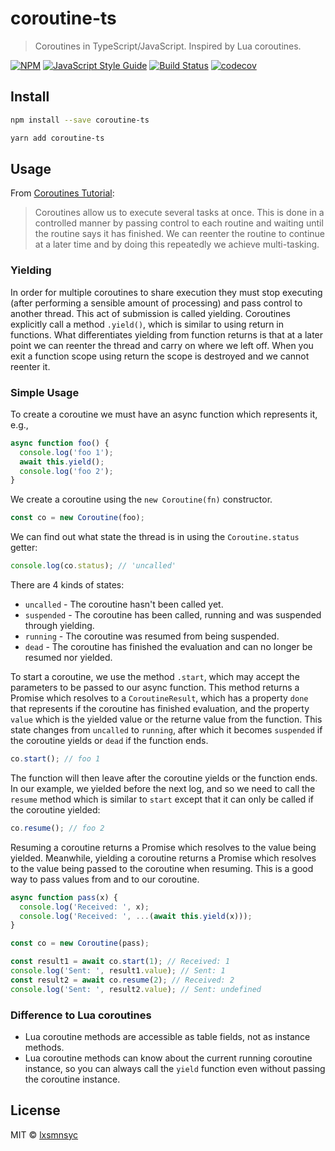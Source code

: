# coroutine-ts

> Coroutines in TypeScript/JavaScript. Inspired by Lua coroutines.

[![NPM](https://img.shields.io/npm/v/coroutine-ts.svg)](https://www.npmjs.com/package/coroutine-ts) [![JavaScript Style Guide](https://img.shields.io/badge/code_style-airbnb-brightgreen.svg)](https://github.com/airbnb/javascript) [![Build Status](https://travis-ci.com/LXSMNSYC/coroutine-ts.svg?branch=master)](https://travis-ci.com/LXSMNSYC/coroutine-ts) [![codecov](https://codecov.io/gh/LXSMNSYC/coroutine-ts/branch/master/graph/badge.svg)](https://codecov.io/gh/LXSMNSYC/coroutine-ts)

## Install

```bash
npm install --save coroutine-ts
```

```bash
yarn add coroutine-ts
```

## Usage

From [Coroutines Tutorial](http://lua-users.org/wiki/CoroutinesTutorial):

> Coroutines allow us to execute several tasks at once. This is done in a controlled manner by passing control to each routine and waiting until the routine says it has finished. We can reenter the routine to continue at a later time and by doing this repeatedly we achieve multi-tasking. 

### Yielding

In order for multiple coroutines to share execution they must stop executing (after performing a sensible amount of processing) and pass control to another thread. This act of submission is called yielding. Coroutines explicitly call a method `.yield()`, which is similar to using return in functions. What differentiates yielding from function returns is that at a later point we can reenter the thread and carry on where we left off. When you exit a function scope using return the scope is destroyed and we cannot reenter it.

### Simple Usage

To create a coroutine we must have an async function which represents it, e.g., 

```javascript
async function foo() {
  console.log('foo 1');
  await this.yield();
  console.log('foo 2');
}
```

We create a coroutine using the `new Coroutine(fn)` constructor.

```javascript
const co = new Coroutine(foo);
```

We can find out what state the thread is in using the `Coroutine.status` getter:
```javascript
console.log(co.status); // 'uncalled'
```

There are 4 kinds of states:
* `uncalled` - The coroutine hasn't been called yet.
* `suspended` - The coroutine has been called, running and was suspended through yielding.
* `running` - The coroutine was resumed from being suspended.
* `dead` - The coroutine has finished the evaluation and can no longer be resumed nor yielded.

To start a coroutine, we use the method `.start`, which may accept the parameters to be passed to our async function. This method returns a Promise which resolves to a `CoroutineResult`, which has a property `done` that represents if the coroutine has finished evaluation, and the property `value` which is the yielded value or the returne value from the function. This state changes from `uncalled` to `running`, after which it becomes `suspended` if the coroutine yields or `dead` if the function ends.

```javascript
co.start(); // foo 1
```

The function will then leave after the coroutine yields or the function ends. In our example, we yielded before the next log, and so we need to call the `resume` method which is similar to `start` except that it can only be called if the coroutine yielded:

```javascript
co.resume(); // foo 2
```

Resuming a coroutine returns a Promise which resolves to the value being yielded. Meanwhile, yielding a coroutine returns a Promise which resolves to the value being passed to the coroutine when resuming. This is a good way to pass values from and to our coroutine.

```javascript
async function pass(x) {
  console.log('Received: ', x);
  console.log('Received: ', ...(await this.yield(x)));
}

const co = new Coroutine(pass);

const result1 = await co.start(1); // Received: 1
console.log('Sent: ', result1.value); // Sent: 1
const result2 = await co.resume(2); // Received: 2
console.log('Sent: ', result2.value); // Sent: undefined
```

### Difference to Lua coroutines

* Lua coroutine methods are accessible as table fields, not as instance methods.
* Lua coroutine methods can know about the current running coroutine instance, so you can always call the `yield` function even without passing the coroutine instance.

## License

MIT © [lxsmnsyc](https://github.com/lxsmnsyc)